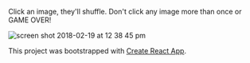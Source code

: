 Click an image, they'll shuffle. Don't click any image more than once or GAME OVER!

![screen shot 2018-02-19 at 12 38 45 pm](https://user-images.githubusercontent.com/29293369/36391308-f86cc6b6-1573-11e8-9580-c7cd5ef7ed17.png)

This project was bootstrapped with [Create React App](https://github.com/facebookincubator/create-react-app).


